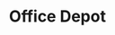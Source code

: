 ---
title: "Office Depot"
url: /tallahassee/office-depot-apalachee-parkway/
shop: office supplies
---